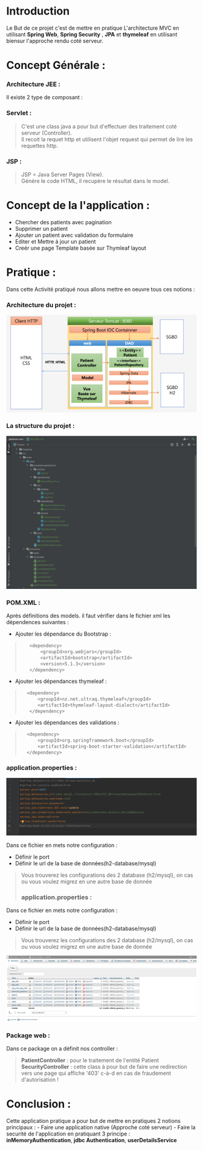 <h1>Introduction</h1>
Le But de ce projet c'est de mettre en pratique L'architecture MVC en utilisant <strong>Spring Web</strong>, <strong>Spring Security</strong> , <strong>JPA</strong> et <strong>thymeleaf</strong> en utilisant biensur l'approche rendu coté serveur.

<h1>Concept Générale :</h1>

<h3>Architecture JEE :</h3>
Il existe 2 type de composant :
<h3>Servlet :</h3>

>C'est une class java a pour but d'effectuer des traitement coté serveur (Controller).   
>Il recoit la requet http et utilisent l'objet request qui permet de lire les requettes http.

<h3>JSP :</h3>

>JSP = Java Server Pages (View).                     
>Génére le code HTML, il recupère le résultat dans le model.

<h1>Concept de la l'application :</h1>
<ul>
<li>Chercher des patients avec pagination</li>
<li>Supprimer un patient</li>
<li>Ajouter un patient avec validation du formulaire</li>
<li>Editer et Mettre à jour un patient</li>
<li>Creér une page Template basée sur Thymleaf layout</li>
</ul>

<h1>Pratique :</h1>
Dans cette Activité pratiqué nous allons mettre en oeuvre tous ces notions :

<h3>Architecture du projet :</h3>
<img src="Captures\architecture1.png">
<h3>La structure du projet :</h3>
<img src="Captures\architecture2.png">
<h3>POM.XML :</h3>
Après définitions des models. il faut vérifier dans le fichier xml les dépendences suivantes :

- Ajouter les dépendance du Bootstrap :

>        <dependency>
>            <groupId>org.webjars</groupId>
>            <artifactId>bootstrap</artifactId>
>            <version>5.1.3</version>
>        </dependency>

- Ajouter les dépendances thymeleaf :

>       <dependency>
>           <groupId>nz.net.ultraq.thymeleaf</groupId>
>           <artifactId>thymeleaf-layout-dialect</artifactId>
>        </dependency>

- Ajouter les dépendances des validations :

>       <dependency>
>           <groupId>org.springframework.boot</groupId>
>           <artifactId>spring-boot-starter-validation</artifactId>
>       </dependency>

<h3>application.properties :</h3>
<img src="Captures\DB.png">

Dans ce fichier en mets notre configuration :

- Définir le port
- Définir le url de la base de données(h2-database/mysql)

>Vous trouverez les configurations des 2 database (h2/mysql), on cas ou vous voulez migrez en une autre base de donnée<h3>application.properties :</h3>

Dans ce fichier en mets notre configuration :

- Définir le port
- Définir le url de la base de données(h2-database/mysql)

>Vous trouverez les configurations des 2 database (h2/mysql), on cas ou vous voulez migrez en une autre base de donnée

<img src="Captures\jbdc.png">

<h3>Package web :</h3>
Dans ce package on a définit nos controller :


>**PatientController** : pour le traitement de l'entité Patient                        
>**SecurityController** : cette class à pour but de faire une redirection vers une page qui affiche '403' c-à-d en cas de fraudement d'autorisation !</p>

<h1>Conclusion :</h1>
Cette application pratique a pour but de mettre en pratiques 2 notions principaux :
- Faire une application native (Approche coté serveur)
- Faire la securité de l'application en pratiquant 3 principe : <strong>inMemoryAuthentication</strong>, <strong>jdbc Authentication</strong>, <strong>userDetailsService</strong>


